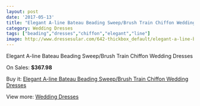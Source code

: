 ```yaml
---
layout: post
date: '2017-05-13'
title: "Elegant A-line Bateau Beading Sweep/Brush Train Chiffon Wedding Dresses"
category: Wedding Dresses
tags: ["beading","dresses","chiffon","elegant","line"]
image: http://www.dressesular.com/642-thickbox_default/elegant-a-line-bateau-beading-sweep-brush-train-chiffon-wedding-dresses.jpg
---
```

Elegant A-line Bateau Beading Sweep/Brush Train Chiffon Wedding Dresses

On Sales: **$367.98**
<a href="https://www.dressesular.com/wedding-dresses/162-elegant-a-line-bateau-beading-sweep-brush-train-chiffon-wedding-dresses.html"><amp-img layout="responsive" width="600" height="600" src="//www.dressesular.com/642-thickbox_default/elegant-a-line-bateau-beading-sweep-brush-train-chiffon-wedding-dresses.jpg" alt="Elegant A-line Bateau Beading Sweep/Brush Train Chiffon Wedding Dresses 0" /></a>
<a href="https://www.dressesular.com/wedding-dresses/162-elegant-a-line-bateau-beading-sweep-brush-train-chiffon-wedding-dresses.html"><amp-img layout="responsive" width="600" height="600" src="//www.dressesular.com/645-thickbox_default/elegant-a-line-bateau-beading-sweep-brush-train-chiffon-wedding-dresses.jpg" alt="Elegant A-line Bateau Beading Sweep/Brush Train Chiffon Wedding Dresses 1" /></a>
<a href="https://www.dressesular.com/wedding-dresses/162-elegant-a-line-bateau-beading-sweep-brush-train-chiffon-wedding-dresses.html"><amp-img layout="responsive" width="600" height="600" src="//www.dressesular.com/644-thickbox_default/elegant-a-line-bateau-beading-sweep-brush-train-chiffon-wedding-dresses.jpg" alt="Elegant A-line Bateau Beading Sweep/Brush Train Chiffon Wedding Dresses 2" /></a>
<a href="https://www.dressesular.com/wedding-dresses/162-elegant-a-line-bateau-beading-sweep-brush-train-chiffon-wedding-dresses.html"><amp-img layout="responsive" width="600" height="600" src="//www.dressesular.com/643-thickbox_default/elegant-a-line-bateau-beading-sweep-brush-train-chiffon-wedding-dresses.jpg" alt="Elegant A-line Bateau Beading Sweep/Brush Train Chiffon Wedding Dresses 3" /></a>

Buy it: [Elegant A-line Bateau Beading Sweep/Brush Train Chiffon Wedding Dresses](https://www.dressesular.com/wedding-dresses/162-elegant-a-line-bateau-beading-sweep-brush-train-chiffon-wedding-dresses.html "Elegant A-line Bateau Beading Sweep/Brush Train Chiffon Wedding Dresses")

View more: [Wedding Dresses](https://www.dressesular.com/3-wedding-dresses "Wedding Dresses")